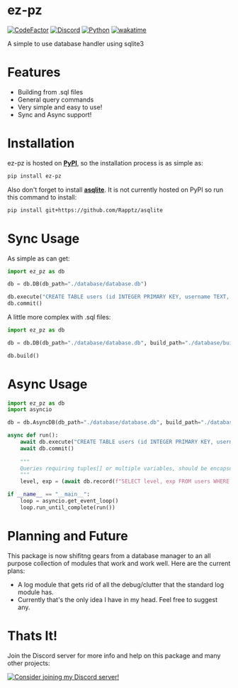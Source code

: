 # ez-pz 

[![CodeFactor](https://www.codefactor.io/repository/github/timothypidashev/ez-db/badge)](https://www.codefactor.io/repository/github/timothypidashev/ez-db)
[![Discord](https://discord.com/api/guilds/791160100567384094/embed.png)](https://discord.gg/EDRjZdkGBG)
[![Python](https://img.shields.io/pypi/pyversions/discord.py.svg)](https://pypi.python.org/pypi/discord.py)
[![wakatime](https://wakatime.com/badge/github/timothypidashev/ez-db.svg)](https://wakatime.com/badge/github/timothypidashev/ez-db)

A simple to use database handler using sqlite3

# Features
* Building from .sql files
* General query commands
* Very simple and easy to use!
* Sync and Async support!

# Installation
ez-pz is hosted on **[PyPI](https://pypi.org/project/ez-pz/)**, so the installation process is as simple as:
```bash
pip install ez-pz
```
Also don't forget to install **[asqlite](https://github.com/timothypidashev/asqlite)**. It is not currently hosted on PyPI
so run this command to install:
```bash
pip install git+https://github.com/Rapptz/asqlite
```

# Sync Usage
As simple as can get:
```python
import ez_pz as db 

db = db.DB(db_path="./database/database.db")

db.execute("CREATE TABLE users (id INTEGER PRIMARY KEY, username TEXT, password TEXT)")
db.commit()
```
A little more complex with .sql files:
```python
import ez_pz as db 

db = db.DB(db_path="./database/database.db", build_path="./database/build.sql")

db.build()
```

# Async Usage
```python
import ez_pz as db
import asyncio

db = db.AsyncDB(db_path="./database/database.db", build_path="./database/build.sql")

async def run():
    await db.execute("CREATE TABLE users (id INTEGER PRIMARY KEY, username TEXT, password TEXT)")
    await db.commit()
    
    """
    Queries requiring tuples[] or multiple variables, should be encapsulated by another set of `()`
    """
    level, exp = (await db.record(f"SELECT level, exp FROM users WHERE UserID = {user.id}")[0])

if __name__ == "__main__":
    loop = asyncio.get_event_loop()
    loop.run_until_complete(run())
```

# Planning and Future
This package is now shifitng gears from a database manager to an all purpose collection of modules that work and work well. 
Here are the current plans:
* A log module that gets rid of all the debug/clutter that the standard log module has.
* Currently that's the only idea I have in my head. Feel free to suggest any.

# Thats It!
Join the Discord server for more info and help on this package and many other projects:

[![Consider joining my Discord server!](https://invidget.switchblade.xyz/EDRjZdkGBG)](https://discord.gg/EDRjZdkGBG)
